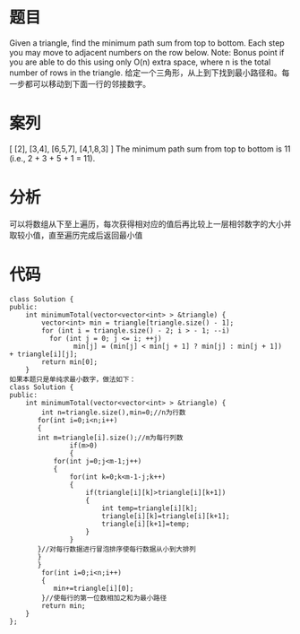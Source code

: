 # 题目
Given a triangle, find the minimum path sum from top to bottom. Each step you may move to adjacent numbers on the row below.
Note:
Bonus point if you are able to do this using only O(n) extra space, where n is the total number of rows in the triangle.
给定一个三角形，从上到下找到最小路径和。每一步都可以移动到下面一行的邻接数字。
# 案列
[
     [2],
    [3,4],
   [6,5,7],
  [4,1,8,3]
]
The minimum path sum from top to bottom is 11 (i.e., 2 + 3 + 5 + 1 = 11). 
# 分析
可以将数组从下至上遍历，每次获得相对应的值后再比较上一层相邻数字的大小并取较小值，直至遍历完成后返回最小值
# 代码
```
class Solution {
public:
    int minimumTotal(vector<vector<int> > &triangle) {
        vector<int> min = triangle[triangle.size() - 1];
        for (int i = triangle.size() - 2; i > - 1; --i)
          for (int j = 0; j <= i; ++j)
                min[j] = (min[j] < min[j + 1] ? min[j] : min[j + 1])  + triangle[i][j];
        return min[0];
    }
如果本题只是单纯求最小数字，做法如下：
class Solution {
public:
    int minimumTotal(vector<vector<int> > &triangle) {
        int n=triangle.size(),min=0;//n为行数
       for(int i=0;i<n;i++)
       {
       int m=triangle[i].size();//m为每行列数
               if(m>0)
               {
           for(int j=0;j<m-1;j++)
           {
               for(int k=0;k<m-1-j;k++)
               {
                   if(triangle[i][k]>triangle[i][k+1])
                   {
                       int temp=triangle[i][k];
                       triangle[i][k]=triangle[i][k+1];
                       triangle[i][k+1]=temp;
                   }
               }
       }//对每行数据进行冒泡排序使每行数据从小到大排列
       }
       }
        for(int i=0;i<n;i++)
        {
           min+=triangle[i][0]; 
        }//使每行的第一位数相加之和为最小路径
        return min;
    }
};

